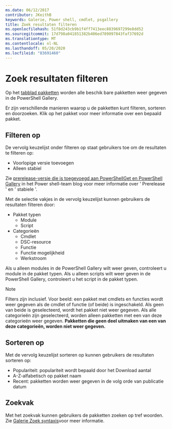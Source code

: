 ```yaml
---
ms.date: 06/12/2017
contributor: JKeithB
keywords: Galerie, Power shell, cmdlet, psgallery
title: Zoek resultaten filteren
ms.openlocfilehash: 51f8d243cb9b1f4ff7413eec8839697299e8dd52
ms.sourcegitcommit: 17d798a041851382b406ed789097843faf37692d
ms.translationtype: MT
ms.contentlocale: nl-NL
ms.lasthandoff: 05/20/2020
ms.locfileid: "83691460"
---
```

# <a name="filtering-search-results"></a>Zoek resultaten filteren

Op het [tabblad pakketten](https://www.powershellgallery.com/packages) worden alle beschik bare pakketten weer gegeven in de PowerShell Gallery.

Er zijn verschillende manieren waarop u de pakketten kunt filteren, sorteren en doorzoeken.
Klik op het pakket voor meer informatie over een bepaald pakket.

## <a name="filter-by"></a>Filteren op

De vervolg keuzelijst onder filteren op staat gebruikers toe om de resultaten te filteren op:

- Voorlopige versie toevoegen
- Alleen stabiel

Zie [prerelease-versie die is toegevoegd aan PowerShellGet en PowerShell Gallery](https://blogs.msdn.microsoft.com/powershell/2017/12/05/prerelease-versioning-added-to-powershellget-and-powershell-gallery/) in het Power shell-team blog voor meer informatie over ' Prerelease ' en ' stabiele '.

Met de selectie vakjes in de vervolg keuzelijst kunnen gebruikers de resultaten filteren door:

- Pakket typen
  - Module
  - Script
- Categorieën
  - Cmdlet
  - DSC-resource
  - Functie
  - Functie mogelijkheid
  - Werkstroom

Als u alleen modules in de PowerShell Gallery wilt weer geven, controleert u module in de pakket typen.
Als u alleen scripts wilt weer geven in de PowerShell Gallery, controleert u het script in de pakket typen.

> [!NOTE]
> Filters zijn inclusief.
> Voor beeld: een pakket met cmdlets en functies wordt weer gegeven als de cmdlet of functie (of beide) is ingeschakeld.
> Als geen van beide is geselecteerd, wordt het pakket niet weer gegeven.
> Als alle categorieën zijn geselecteerd, worden alleen pakketten met een van deze categorieën weer gegeven.
> **Pakketten die geen deel uitmaken van een van deze categorieën, worden niet weer gegeven.**

## <a name="sort-by"></a>Sorteren op

Met de vervolg keuzelijst sorteren op kunnen gebruikers de resultaten sorteren op:

- Populariteit: populariteit wordt bepaald door het Download aantal
- A-Z-alfabetisch op pakket naam
- Recent: pakketten worden weer gegeven in de volg orde van publicatie datum

## <a name="search-box"></a>Zoekvak

Met het zoekvak kunnen gebruikers de pakketten zoeken op tref woorden.
Zie [Galerie Zoek syntaxis](search-syntax.md)voor meer informatie.
